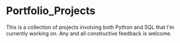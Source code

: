 # Portfolio_Projects
This is a collection of projects involving both Python and SQL that I'm currently working on. Any and all constructive feedback is welcome.
